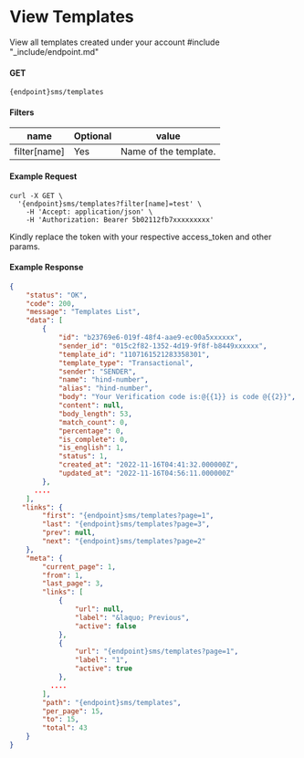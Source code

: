 # View Templates

View all templates created under your account
#include "_include/endpoint.md"

#### GET

```
{endpoint}sms/templates
```

#### Filters

| name         | Optional | value                 |
| ------------ | -------- | --------------------- |
| filter[name] | Yes      | Name of the template. |

#### Example Request

```
curl -X GET \
  '{endpoint}sms/templates?filter[name]=test' \
    -H 'Accept: application/json' \
    -H 'Authorization: Bearer 5b02112fb7xxxxxxxxx'
```

Kindly replace the token with your respective access_token and other params.

#### Example Response

```json
{
    "status": "OK",
    "code": 200,
    "message": "Templates List",
    "data": [
        {
            "id": "b23769e6-019f-48f4-aae9-ec00a5xxxxxx",
            "sender_id": "015c2f82-1352-4d19-9f8f-b8449xxxxxx",
            "template_id": "1107161521283358301",
            "template_type": "Transactional",
            "sender": "SENDER",
            "name": "hind-number",
            "alias": "hind-number",
            "body": "Your Verification code is:@{{1}} is code @{{2}}",
            "content": null,
            "body_length": 53,
            "match_count": 0,
            "percentage": 0,
            "is_complete": 0,
            "is_english": 1,
            "status": 1,
            "created_at": "2022-11-16T04:41:32.000000Z",
            "updated_at": "2022-11-16T04:56:11.000000Z"
        },
      ....
    ],
   "links": {
        "first": "{endpoint}sms/templates?page=1",
        "last": "{endpoint}sms/templates?page=3",
        "prev": null,
        "next": "{endpoint}sms/templates?page=2"
    },
    "meta": {
        "current_page": 1,
        "from": 1,
        "last_page": 3,
        "links": [
            {
                "url": null,
                "label": "&laquo; Previous",
                "active": false
            },
            {
                "url": "{endpoint}sms/templates?page=1",
                "label": "1",
                "active": true
            },
          ....
        ],
        "path": "{endpoint}sms/templates",
        "per_page": 15,
        "to": 15,
        "total": 43
    }
}
```
